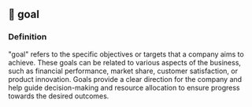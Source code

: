 

## 🎯 goal

### Definition 
"goal" refers to the specific objectives or targets that a company aims to achieve. These goals can be related to various aspects of the business, such as financial performance, market share, customer satisfaction, or product innovation. Goals provide a clear direction for the company and help guide decision-making and resource allocation to ensure progress towards the desired outcomes.


